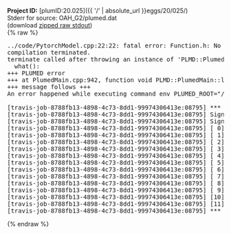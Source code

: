 **Project ID:** [plumID:20.025]({{ '/' | absolute_url }}eggs/20/025/)  
Stderr for source:  OAH_G2/plumed.dat   
(download [zipped raw stdout](plumed.dat.plumed.stdout.txt.zip))  
{% raw %}
<pre>
../code/PytorchModel.cpp:22:22: fatal error: Function.h: No such file or directory
compilation terminated.
terminate called after throwing an instance of 'PLMD::Plumed::ExceptionError'
  what():  
+++ PLUMED error
+++ at PlumedMain.cpp:942, function void PLMD::PlumedMain::load(const string&)
+++ message follows +++
An error happened while executing command env PLUMED_ROOT="/home/travis/opt/lib/plumed" env PLUMED_HTMLDIR="/home/travis/opt/share/doc/plumed" env PLUMED_INCLUDEDIR="/home/travis/opt/include" env PLUMED_PROGRAM_NAME="plumed" env PLUMED_IS_INSTALLED="yes" "/home/travis/opt/lib/plumed"/scripts/mklib.sh ../code/PytorchModel.cpp

[travis-job-8788fb13-4898-4c73-8dd1-99974306413e:08795] *** Process received signal ***
[travis-job-8788fb13-4898-4c73-8dd1-99974306413e:08795] Signal: Aborted (6)
[travis-job-8788fb13-4898-4c73-8dd1-99974306413e:08795] Signal code:  (-6)
[travis-job-8788fb13-4898-4c73-8dd1-99974306413e:08795] [ 0] /lib/x86_64-linux-gnu/libc.so.6(+0x354b0)[0x7f61e26ef4b0]
[travis-job-8788fb13-4898-4c73-8dd1-99974306413e:08795] [ 1] /lib/x86_64-linux-gnu/libc.so.6(gsignal+0x38)[0x7f61e26ef428]
[travis-job-8788fb13-4898-4c73-8dd1-99974306413e:08795] [ 2] /lib/x86_64-linux-gnu/libc.so.6(abort+0x16a)[0x7f61e26f102a]
[travis-job-8788fb13-4898-4c73-8dd1-99974306413e:08795] [ 3] /usr/lib/x86_64-linux-gnu/libstdc++.so.6(_ZN9__gnu_cxx27__verbose_terminate_handlerEv+0x16d)[0x7f61e2d2984d]
[travis-job-8788fb13-4898-4c73-8dd1-99974306413e:08795] [ 4] /usr/lib/x86_64-linux-gnu/libstdc++.so.6(+0x8d6b6)[0x7f61e2d276b6]
[travis-job-8788fb13-4898-4c73-8dd1-99974306413e:08795] [ 5] /usr/lib/x86_64-linux-gnu/libstdc++.so.6(+0x8d701)[0x7f61e2d27701]
[travis-job-8788fb13-4898-4c73-8dd1-99974306413e:08795] [ 6] /usr/lib/x86_64-linux-gnu/libstdc++.so.6(+0x8d919)[0x7f61e2d27919]
[travis-job-8788fb13-4898-4c73-8dd1-99974306413e:08795] [ 7] plumed[0x40ec85]
[travis-job-8788fb13-4898-4c73-8dd1-99974306413e:08795] [ 8] plumed[0x40f082]
[travis-job-8788fb13-4898-4c73-8dd1-99974306413e:08795] [ 9] plumed[0x409fe0]
[travis-job-8788fb13-4898-4c73-8dd1-99974306413e:08795] [10] /lib/x86_64-linux-gnu/libc.so.6(__libc_start_main+0xf0)[0x7f61e26da830]
[travis-job-8788fb13-4898-4c73-8dd1-99974306413e:08795] [11] plumed[0x40a0a9]
[travis-job-8788fb13-4898-4c73-8dd1-99974306413e:08795] *** End of error message ***
</pre>
{% endraw %}
